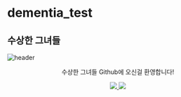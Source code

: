 # dementia_test
## 수상한 그녀들
![header](https://capsule-render.vercel.app/api?type=waving&color=auto&height=300&section=header&text=수상한%20그녀들&fontSize=90&animation=fadeIn&fontAlignY=30&desc=수상한%20그녀들%20Github에%20오신걸%20환영합니다!%20&descAlignY=51&descAlign=62)
<p align='center'> 수상한 그녀들 Github에 오신걸 환영합니다! </p>
<p align='center'>
  <a href="https://github.com/kyechan99/capsule-render/labels/Idea">
    <img src="https://img.shields.io/badge/IDEA%20ISSUE%20-%23F7DF1E.svg?&style=for-the-badge&&logoColor=white"/>
  </a>
  <a href="#demo">
    <img src="https://img.shields.io/badge/DEMO%20-%234FC08D.svg?&style=for-the-badge&&logoColor=white"/>
  </a>
</p>
